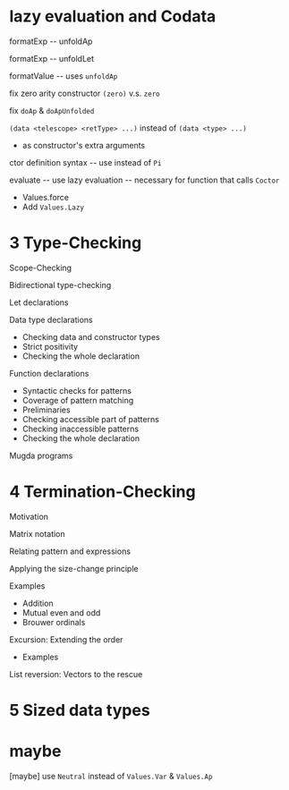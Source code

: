 # lazy evaluation and Codata

formatExp -- unfoldAp

formatExp -- unfoldLet

formatValue -- uses `unfoldAp`

fix zero arity constructor `(zero)` v.s. `zero`

fix `doAp` & `doApUnfolded`

`(data <telescope> <retType> ...)` instead of `(data <type> ...)`

- <telescope> as constructor's extra arguments

ctor definition syntax -- use <telescope> instead of `Pi`

evaluate -- use lazy evaluation -- necessary for function that calls `Coctor`

- Values.force
- Add `Values.Lazy`

# 3 Type-Checking

Scope-Checking

Bidirectional type-checking

Let declarations

Data type declarations

- Checking data and constructor types
- Strict positivity
- Checking the whole declaration

Function declarations

- Syntactic checks for patterns
- Coverage of pattern matching
- Preliminaries
- Checking accessible part of patterns
- Checking inaccessible patterns
- Checking the whole declaration

Mugda programs

# 4 Termination-Checking

Motivation

Matrix notation

Relating pattern and expressions

Applying the size-change principle

Examples

- Addition
- Mutual even and odd
- Brouwer ordinals

Excursion: Extending the order

- Examples

List reversion: Vectors to the rescue

# 5 Sized data types

# maybe

[maybe] use `Neutral` instead of `Values.Var` & `Values.Ap`
